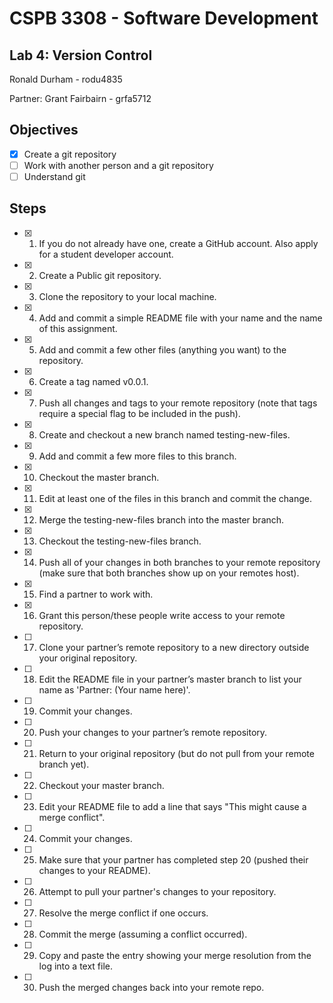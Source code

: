# CSPB 3308 - Software Development
## Lab 4: Version Control
Ronald Durham - rodu4835

Partner: Grant Fairbairn - grfa5712

## Objectives
 - [x] Create a git repository
 - [ ] Work with another person and a git repository
 - [ ] Understand git

## Steps
 - [x] 1. If you do not already have one, create a GitHub account. Also apply for a student developer account.
 - [x] 2. Create a Public git repository.
 - [x] 3. Clone the repository to your local machine.
 - [x] 4. Add and commit a simple README file with your name and the name of this assignment. 
 - [x] 5. Add and commit a few other files (anything you want) to the repository. 
 - [x] 6. Create a tag named v0.0.1.
 - [x] 7. Push all changes and tags to your remote repository (note that tags require a special flag to be included in the push).
 - [x] 8. Create and checkout a new branch named testing-new-files.
 - [x] 9. Add and commit a few more files to this branch.
 - [x] 10. Checkout the master branch.
 - [x] 11. Edit at least one of the files in this branch and commit the change.
 - [x] 12. Merge the testing-new-files branch into the master branch.
 - [x] 13. Checkout the testing-new-files branch.
 - [x] 14. Push all of your changes in both branches to your remote repository (make sure that both branches show up on your remotes host).
 - [x] 15. Find a partner to work with.
 - [x] 16. Grant this person/these people write access to your remote repository.
 - [ ] 17. Clone your partner’s remote repository to a new directory outside your original repository.
 - [ ] 18. Edit the README file in your partner’s master branch to list your name as 'Partner: (Your name here)'.
 - [ ] 19. Commit your changes.
 - [ ] 20. Push your changes to your partner’s remote repository.
 - [ ] 21. Return to your original repository (but do not pull from your remote branch yet).
 - [ ] 22. Checkout your master branch.
 - [ ] 23. Edit your README file to add a line that says "This might cause a merge conflict".
 - [ ] 24. Commit your changes.
 - [ ] 25. Make sure that your partner has completed step 20 (pushed their changes to your README).
 - [ ] 26. Attempt to pull your partner's changes to your repository.
 - [ ] 27. Resolve the merge conflict if one occurs.
 - [ ] 28. Commit the merge (assuming a conflict occurred).
 - [ ] 29. Copy and paste the entry showing your merge resolution from the log into a text file.
 - [ ] 30. Push the merged changes back into your remote repo.
